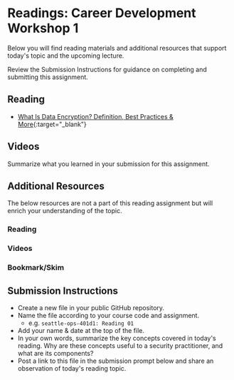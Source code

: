 # Readings: Career Development Workshop 1 

Below you will find reading materials and additional resources that support today's topic and the upcoming lecture.

Review the Submission Instructions for guidance on completing and submitting this assignment.

## Reading

- [What Is Data Encryption? Definition, Best Practices & More](https://digitalguardian.com/blog/what-data-encryption#:~:text=A%20Definition%20of%20Data%20Encryption,unencrypted%20data%20is%20called%20plaintext.){:target="_blank"}

## Videos

Summarize what you learned in your submission for this assignment.

## Additional Resources

The below resources are not a part of this reading assignment but will enrich your understanding of the topic.

### Reading

### Videos

### Bookmark/Skim

## Submission Instructions

- Create a new file in your public GitHub repository.
- Name the file according to your course code and assignment.
   - e.g. `seattle-ops-401d1: Reading 01`
- Add your name & date at the top of the file.
- In your own words, summarize the key concepts covered in today's reading. Why are these concepts useful to a security practitioner, and what are its components?
- Post a link to this file in the submission prompt below and share an observation of today's reading topic.
